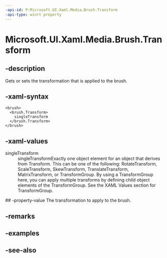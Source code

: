```yaml
---
-api-id: P:Microsoft.UI.Xaml.Media.Brush.Transform
-api-type: winrt property
---
```


<!-- Property syntax
public Windows.UI.Xaml.Media.Transform Transform { get;  set; }
-->

# Microsoft.UI.Xaml.Media.Brush.Transform

## -description
Gets or sets the transformation that is applied to the brush.

## -xaml-syntax
```xaml
<brush>
  <brush.Transform>
    singleTransform
  </brush.Transform>
</brush>
```


## -xaml-values
<dl><dt>singleTransform</dt><dd>singleTransformExactly one object element for an object that derives from Transform. This can be one of the following: RotateTransform, ScaleTransform, SkewTransform, TranslateTransform, MatrixTransform, or TransformGroup. By using a TransformGroup here, you can apply multiple transforms by defining child object elements of the TransformGroup. See the XAML Values section for TransformGroup.</dd>
</dl>
## -property-value
The transformation to apply to the brush.

## -remarks

## -examples

## -see-also
